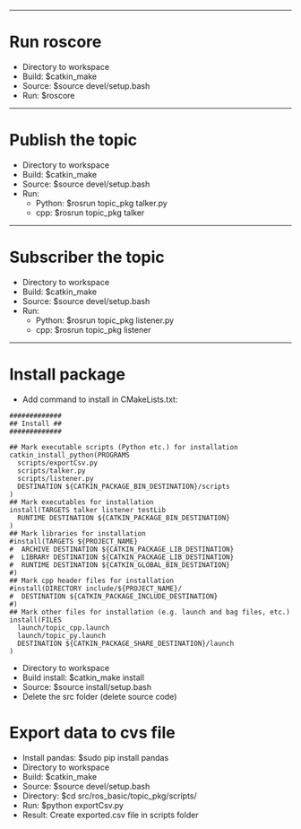 --------------------------------------------------------------------------------------
# Run roscore
- Directory to workspace
- Build: $catkin_make
- Source: $source devel/setup.bash
- Run: $roscore

--------------------------------------------------------------------------------------
# Publish the topic
- Directory to workspace
- Build: $catkin_make
- Source: $source devel/setup.bash
- Run:
    + Python: $rosrun topic_pkg talker.py
    + cpp: $rosrun topic_pkg talker

--------------------------------------------------------------------------------------
# Subscriber the topic
- Directory to workspace
- Build: $catkin_make
- Source: $source devel/setup.bash
- Run:
    + Python: $rosrun topic_pkg listener.py
    + cpp: $rosrun topic_pkg listener

--------------------------------------------------------------------------------------
# Install package
- Add command to install in CMakeLists.txt:
```
#############
## Install ##
#############

## Mark executable scripts (Python etc.) for installation
catkin_install_python(PROGRAMS
  scripts/exportCsv.py
  scripts/talker.py
  scripts/listener.py
  DESTINATION ${CATKIN_PACKAGE_BIN_DESTINATION}/scripts
)
## Mark executables for installation
install(TARGETS talker listener testLib
  RUNTIME DESTINATION ${CATKIN_PACKAGE_BIN_DESTINATION}
)
## Mark libraries for installation
#install(TARGETS ${PROJECT_NAME}
#  ARCHIVE DESTINATION ${CATKIN_PACKAGE_LIB_DESTINATION}
#  LIBRARY DESTINATION ${CATKIN_PACKAGE_LIB_DESTINATION}
#  RUNTIME DESTINATION ${CATKIN_GLOBAL_BIN_DESTINATION}
#)
## Mark cpp header files for installation
#install(DIRECTORY include/${PROJECT_NAME}/
#  DESTINATION ${CATKIN_PACKAGE_INCLUDE_DESTINATION}
#)
## Mark other files for installation (e.g. launch and bag files, etc.)
install(FILES
  launch/topic_cpp.launch
  launch/topic_py.launch
  DESTINATION ${CATKIN_PACKAGE_SHARE_DESTINATION}/launch
)
```
- Directory to workspace
- Build install: $catkin_make install
- Source: $source install/setup.bash
- Delete the src folder (delete source code)

# Export data to cvs file
- Install pandas: $sudo pip install pandas
- Directory to workspace
- Build: $catkin_make
- Source: $source devel/setup.bash
- Directory: $cd src/ros_basic/topic_pkg/scripts/
- Run: $python exportCsv.py
- Result: Create exported.csv file in scripts folder